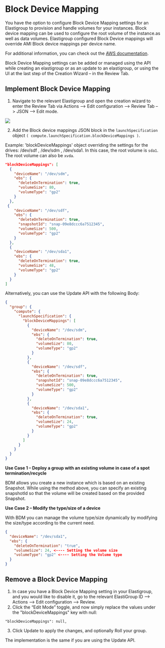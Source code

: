 # Block Device Mapping

You have the option to configure Block Device Mapping settings for an Elastigroup to provision and handle volumes for your instances. Block device mapping can be used to configure the root volume of the instance.as well as data volumes. Elastigroup configured Block Device mappings will override AMI Block device mappings per device name.

For additional information, you can check out the [AWS documentation](https://docs.aws.amazon.com/AWSEC2/latest/UserGuide/block-device-mapping-concepts.html).

Block Device Mapping settings can be added or managed using the API while creating an elastigroup or as an update to an elastigroup, or using the UI at the last step of the Creation Wizard – in the Review Tab.

## Implement Block Device Mapping

1. Navigate to the relevant Elastigroup and open the creation wizard to enter the Review Tab via Actions –> Edit configuration –> Review Tab –> JSON –> Edit mode.

<img src="/elastigroup/_media/compute-blockdevice-01.png" />

2. Add the Block device mappings JSON block in the `launchSpecification` object `( compute.launchSpecification.blockDeviceMappings )`.

Example: 'blockDeviceMappings' object overriding the settings for the drives: /dev/sdf , /dev/sdm , /dev/sda1. In this case, the root volume is `sda1`. The root volume can also be `xvda`.

```json
"blockDeviceMappings": [
  {
    "deviceName": "/dev/sdm",
    "ebs": {
      "deleteOnTermination": true,
      "volumeSize": 80,
      "volumeType": "gp2"
    }
  },
 {
    "deviceName": "/dev/sdf",
    "ebs": {
      "deleteOnTermination": true,
      "snapshotId": "snap-09e8dccc6a7512345",
      "volumeSize": 500,
      "volumeType": "gp2"
    }
  },
  {
    "deviceName": "/dev/sda1",
    "ebs": {
      "deleteOnTermination": true,
      "volumeSize": 48,
      "volumeType": "gp2"
    }
  }
]
```

Alternatively, you can use the Update API with the following Body:

```json
{
  "group": {
    "compute": {
      "launchSpecification": {
        "blockDeviceMappings": [
          {
            "deviceName": "/dev/sdm",
            "ebs": {
              "deleteOnTermination": true,
              "volumeSize": 80,
              "volumeType": "gp2"
            }
          },
          {
            "deviceName": "/dev/sdf",
            "ebs": {
              "deleteOnTermination": true,
              "snapshotId": "snap-09e8dccc6a7512345",
              "volumeSize": 500,
              "volumeType": "gp2"
            }
          },
          {
            "deviceName": "/dev/sda1",
            "ebs": {
              "deleteOnTermination": true,
              "volumeSize": 24,
              "volumeType": "gp2"
            }
          }
        ]
      }
    }
  }
}
```

**Use Case 1 – Deploy a group with an existing volume in case of a spot termination/recycle**

BDM allows you create a new instance which is based on an existing Snapshot. While using the method above, you can specify an existing snapshotId so that the volume will be created based on the provided Snapshot.

**Use Case 2 – Modify the type/size of a device**

With BDM you can manage the volume type/size dynamically by modifying the size/type according to the current need.

```json
{
  "deviceName": "/dev/sda1",
  "ebs": {
    "deleteOnTermination": "true",
    "volumeSize": 24, <---- Setting the volume size
    "volumeType": "gp2" <---- Setting the Volume type
  }
}
```

## Remove a Block Device Mapping

1. In case you have a Block Device Mapping setting in your Elastigroup, and you would like to disable it, go to the relevant ElastiGroup ID –> Actions –> Edit configuration –> Review.
2. Click the “Edit Mode” toggle, and now simply replace the values under the "blockDeviceMappings" key with null:

`"blockDeviceMappings": null,`

3. Click Update to apply the changes, and optionally Roll your group.

The implementation is the same if you are using the Update API.

